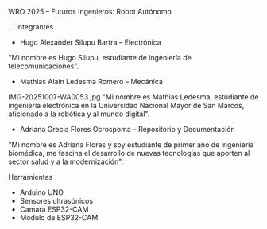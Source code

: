 
WRO 2025 – Futuros Ingenieros: Robot Autónomo

...
Integrantes

- Hugo Alexander Silupu Bartra – Electrónica

"Mi nombre es Hugo Silupu, estudiante de ingeniería de telecomunicaciones". 
- Mathias Alain Ledesma Romero – Mecánica
  
IMG-20251007-WA0053.jpg
"Mi nombre es Mathias Ledesma, estudiante de ingeniería electrónica en la Universidad Nacional Mayor de San Marcos, aficionado a la robótica y al mundo digital". 
- Adriana Grecia Flores Ocrospoma – Repositorio y Documentación 

"Mi nombre es Adriana Flores y soy estudiante de primer año de ingeniería biomédica, me fascina el desarrollo de nuevas tecnologías que aporten al sector salud y a la modernización". 

Herramientas

- Arduino UNO
- Sensores ultrasónicos
- Camara ESP32-CAM
- Modulo de ESP32-CAM


